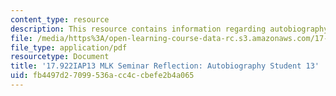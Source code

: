 ```yaml
---
content_type: resource
description: This resource contains information regarding autobiography student 13.
file: /media/https%3A/open-learning-course-data-rc.s3.amazonaws.com/17-922-dr-martin-luther-king-jr-iap-design-seminar-january-iap-2013/fb4497d27099536acc4ccbefe2b4a065_MIT17_922IAP13_RefPapr3O.pdf
file_type: application/pdf
resourcetype: Document
title: '17.922IAP13 MLK Seminar Reflection: Autobiography Student 13'
uid: fb4497d2-7099-536a-cc4c-cbefe2b4a065
---
```

